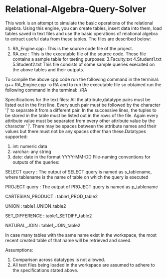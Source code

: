 # Relational-Algebra-Query-Solver
This work is an attempt to simulate the basic operations of the relational algebra. Using this engine, you can create tables, insert data into them, load tables saved in text files and use the basic operations of relational algebra to extract useful data from these tables. The files are described below:
1. RA_Engine.cpp : This is the source code file of the project.
2. RA.exe : This is the executable file of the source code.
These file contains a sample table for tseting purposes:
3.Faculty.txt
4.Student1.txt
5.Student2.txt
This file consists of some sample queries executed on the above tables and their outputs.

To compile the above cpp code run the following command in the terminal:
g++ RA_Engine.cpp -o RA
and to run the executable file so obtained run the following command in the terminal:
./RA

Specifications for the text files:
All the attribute,datatype pairs must be listed out in the first line.
Every such pair must be followed by the character '|' to separate it from a different pair. In the successive lines, the tuples to be stored in the table must be listed out in the rows of the file. Again every attribute value must be separated from every other attribute value by the character '|'. There may be spaces between the attribute names and their values but there must not be any spaces other than these.Datatypes supported:
1. int: numeric data
2. varchar: any string
3. date: date in the format YYYY-MM-DD
File-naming conventions for outputs of the queries:

SELECT query : The output of SELECT query is named as 
s_tablename, where tablename is the name of table on which the query is executed

PROJECT query : The output of PROJECT query is named as
p_tablename

CARTESIAN_PRODUCT : table1_PROD_table2

UNION : table1_UNION_table2

SET_DIFFERENCE : table1_SETDIFF_table2

NATURAL_JOIN : table1_JOIN_table2

In case many tables with the same name exist in the workspace, the most recent created table of that name will be retrieved and saved.

Assumptions:
1. Comparison across datatypes is not allowed.
2. All text files being loaded in the workspace are assumed to adhere to the specifications stated above.
